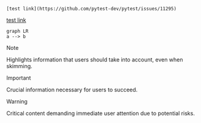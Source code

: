 `[test link](https://github.com/pytest-dev/pytest/issues/11295)`

[test link](https://github.com/pytest-dev/pytest/issues/11295)

```mermaid
graph LR
a --> b
```

> [!NOTE]
> Highlights information that users should take into account, even when skimming.

> [!IMPORTANT]
> Crucial information necessary for users to succeed.

> [!WARNING]
> Critical content demanding immediate user attention due to potential risks.
